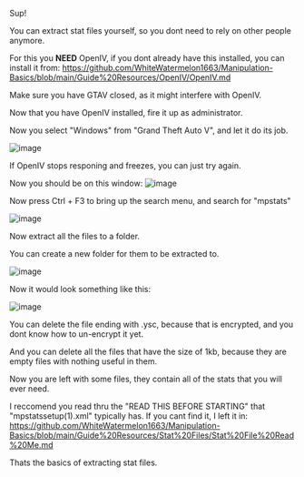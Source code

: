 Sup!

You can extract stat files yourself, so you dont need to rely on other people anymore.

For this you **NEED** OpenIV, if you dont already have this installed, you can install it from:
https://github.com/WhiteWatermelon1663/Manipulation-Basics/blob/main/Guide%20Resources/OpenIV/OpenIV.md

Make sure you have GTAV closed, as it might interfere with OpenIV.

Now that you have OpenIV installed, fire it up as administrator.

Now you select "Windows" from "Grand Theft Auto V", and let it do its job.

![image](https://user-images.githubusercontent.com/132128937/235314844-8e50dbbb-b455-4eb9-8993-1054b8e348af.png)

If OpenIV stops responing and freezes, you can just try again.

Now you should be on this window:
![image](https://user-images.githubusercontent.com/132128937/235315074-e5d09ce1-babd-4735-aa1a-61b1eea93c8e.png)

Now press Ctrl + F3 to bring up the search menu, and search for "mpstats"

![image](https://user-images.githubusercontent.com/132128937/235315408-b9a2e886-65a2-4a5e-bd0f-ae81ad760009.png)

Now extract all the files to a folder.

You can create a new folder for them to be extracted to.

![image](https://user-images.githubusercontent.com/132128937/235315492-7a37378e-bffe-41e9-995f-9134d26e7993.png)

Now it would look something like this:

![image](https://user-images.githubusercontent.com/132128937/235315628-4a809356-f0d0-4ff5-a017-d76eaa2ab9e1.png)

You can delete the file ending with .ysc, because that is encrypted, and you dont know how to un-encrypt it yet.

And you can delete all the files that have the size of 1kb, because they are empty files with nothing useful in them.

Now you are left with some files, they contain all of the stats that you will ever need.

I reccomend you read thru the "READ THIS BEFORE STARTING" that "mpstatssetup(1).xml" typically has.
If you cant find it, I left it in:
https://github.com/WhiteWatermelon1663/Manipulation-Basics/blob/main/Guide%20Resources/Stat%20Files/Stat%20File%20Read%20Me.md

Thats the basics of extracting stat files.
